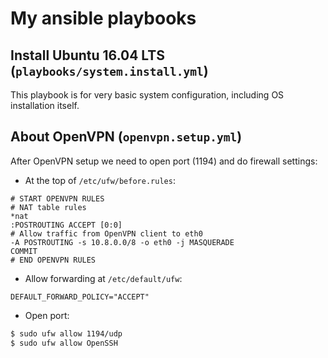 # My ansible playbooks

## Install Ubuntu 16.04 LTS (`playbooks/system.install.yml`)

This playbook is for very basic system configuration, including OS installation itself.

## About OpenVPN (`openvpn.setup.yml`)

After OpenVPN setup we need to open port (1194) and do firewall settings:

- At the top of `/etc/ufw/before.rules`:

```
# START OPENVPN RULES
# NAT table rules
*nat
:POSTROUTING ACCEPT [0:0]
# Allow traffic from OpenVPN client to eth0
-A POSTROUTING -s 10.8.0.0/8 -o eth0 -j MASQUERADE
COMMIT
# END OPENVPN RULES
```

- Allow forwarding at `/etc/default/ufw`:

```
DEFAULT_FORWARD_POLICY="ACCEPT"
```

- Open port:

```bash
$ sudo ufw allow 1194/udp
$ sudo ufw allow OpenSSH
```
